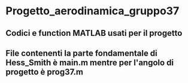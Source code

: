 # Progetto_aerodinamica_gruppo37
## Codici e function MATLAB usati per il progetto
## File contenenti la parte fondamentale di Hess_Smith è main.m mentre per l'angolo di progetto è prog37.m
